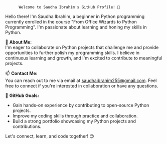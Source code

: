 
          Welcome to Saudha Ibrahim's GitHub Profile! 👋

Hello there! I'm Saudha Ibrahim, a beginner in Python programming currently enrolled in the course "From Office Wizards to Python Programming". I'm passionate about learning and honing my skills in Python.

🌱 **About Me:**  
I'm eager to collaborate on Python projects that challenge me and provide opportunities to further polish my programming skills. I believe in continuous learning and growth, and I'm excited to contribute to meaningful projects.

📫 **Contact Me:**  
You can reach out to me via email at saudhaibrahim255@gmail.com. Feel free to connect if you're interested in collaboration or have any questions.

🚀 **GitHub Goals:**  
- Gain hands-on experience by contributing to open-source Python projects.
- Improve my coding skills through practice and collaboration.
- Build a strong portfolio showcasing my Python projects and contributions.

Let's connect, learn, and code together! 😊
